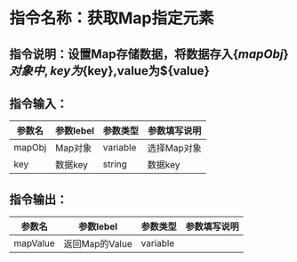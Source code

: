 # 指令名称：获取Map指定元素
## 指令说明：设置Map存储数据，将数据存入$\{mapObj\}对象中,key为$\{key\},value为$\{value\}
## 指令输入：

 | 参数名 | 参数lebel | 参数类型 | 参数填写说明 | 
 | ------------- | ------------- | ------------- | ------------- |
 | mapObj | Map对象 | variable | 选择Map对象 |
 | key | 数据key | string | 数据key |


## 指令输出：

 | 参数名 | 参数lebel | 参数类型 | 参数填写说明 | 
 | ------------- | ------------- | ------------- | ------------- |
 | mapValue | 返回Map的Value | variable |  |

	